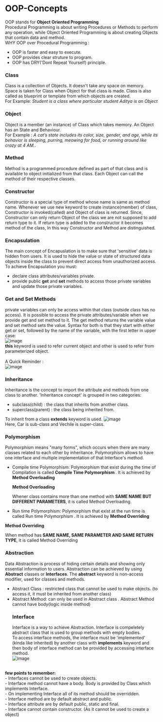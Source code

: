 # OOP-Concepts
OOP stands for <b>Object Oriented Programming </b> <br/> 
Procedural Programming is about writing Procedures or Methods to perform any operation, while Object Oriented Programming is about creating Objects that contain data and method. <br/>
WHY OOP over Procedural Programming : 
- OOP is faster and easy to execute.
- OOP provides clear struture to program.
- OOP has DRY('Dont Repeat Yourself) principle.

### Class
Class is a collection of Objects. It doesn't take any space on memory. Space is taken for Class when Object for that class is made. Class is also called as blueprint or template from which objects are created. <br/> For Example: *Student is a class where particular student Aditya is an Object*
<br/>
### Object 
 Object is a member (an instance) of Class which takes memory. An Object has an  State and Behaviour. <br/> For Example : *A cat’s state includes its color, size, gender, and age, while its behavior is sleeping, purring, meowing for food, or running around like crazy at 4 AM.*.
 <br/>
 ### Method
  Method is a programmed procedure defined as part of that class and is available to object initialized from that class. Each Object can call the method of their respective classes.
  <br/>
 ### Constructor
 Constructor is a special type of method whose name is same as method name. Whenever we use new keyword to create instance(member) of class, Constructor is invoked(called) and Object of class is returned. Since, Constructor can only return Object of the class we are not supposed to add return type to it. If return type is added to the constructor it becomes method of the class, In this way Constructor and Method are distinguished. 
 <br/>
 
### Encapsulation
  The main concept of Encapuslation is to make sure that 'sensitive' data is hidden from users. It is used to hide the value or state of structured data objects inside the class to prevent direct access from unauthorized access. <br/> To achieve Encapsulation you must:
 - declare class attributes/variables private.
 - provide public <b>get</b> and <b>set</b> methods to access those private variables and update those private variables. <br/>
### Get and Set Methods
private variables can only be access within that class (outside class has no access). It is possible to access the private attributes/variable when we provide get and set method to it. The get method returns the variable value and set method sets the value. Syntax for both is that they start with either get or set, followed by the name of the variable, with the first letter in upper case: <br/>
![image](https://github.com/adityadahal/OOP-Concept/assets/107999400/33b2a1c3-dbdf-4dc9-8a96-e163961a6551)
<br/> <b>this</b> keyword is used to refer current object and other is used to refer from parameterized object.
<br/>
<br/>
A Quick Reminder : <br/>
![image](https://github.com/adityadahal/OOP-Concept/assets/107999400/6d20b742-2a98-498c-8c96-1c5d5ea090eb)
<br/>
### Inheritance
Inheritance is the concept to import the attribute and methods from one class to another. 'Inheritance concept' is grouped in two categories:

- subclass(child) : the class that inherits from another class.
- superclass(parent) : the class being inherited from.
  
To inherit from a class <b>extends</b> keyword is used.
![image](https://github.com/adityadahal/OOP-Concept/assets/107999400/c6b96c50-a47f-46d5-9212-f95b5029652c) <br/>
Here, Car is sub-class and Vechile is super-class.
<br/>
### Polymorphism
Polymorphism means "many forms", which occurs when there are many classes related to each other by inheritance. Polymorphism allows to have one interface and multiple implementation of that Interface's method.
- Compile time Polymorphism: Polymorphism that exist during the time of Compilation is called <b>Compile Time Polymorphism </b>. It is achieved by <b>Method Overloading</b> <br/>
  <p> <b>Method Overloading</b> </p>
  <p>Whener class contains more than one method with <b>SAME NAME BUT DIFFERENT PARAMETERS</b>, it is called Method Overloading.</p>

- Run time Polymorphism: Polymorphism that exist at the run time is called Run time Polymorphism . It is achieved by <b>Method Overriding</b> <br/>
<p> <b>Method Overriding</b> </p>
 <p>When method has <b>SAME NAME, SAME PARAMETER AND SAME RETURN TYPE</b>, it is called Method Overriding</p>
 
### Abstraction
Data Abstraction is process of hiding certain details and showing only essential information to users. Abstraction can be achieved by using <b>Abstract</b> classes or <b>Interfaces</b>.
The <b>abstract</b> keyword is non-access modifier, used for classes and methods.

- Abstract Class : restricted class that cannot be used to make objects. (to access it, it must be inherited from another class)
- Abstract Method: can only be used in Abstract class . Abstract Method cannot have body(logic inside method)
  <br/>
  ### Interface
  Interface is a way to achieve Abstraction. Interface is compeletely abstract class that is used to group methods with empty bodies. <br/> To access interface methods, the interface must be 'implemented' (kinda like inherited) by another class with <b>implements</b> keyword and then body of interface method can be provided by accessing interface method. <br/>
  ![image](https://github.com/adityadahal/OOP-Concept/assets/107999400/4d0c2b15-0219-4df4-8c60-f7a69e6f0cbc)
<br/>
   <b>few points to remember: </b> <br/>
   - Interfaces cannot be used to create objects. <br/>
   - Interface method cannot have a body. Body is provided by Class which implements Interface. <br/>
   - On implementing Interface all of its method should be overridden. <br/>
   - Interface method are by default abstract and public. <br/>
   - Interface attribute are by default public, static and final. <br/>
   - Interface cannot contain constructor. (As it cannot be used to create a object) <br/>



















































































 
 
